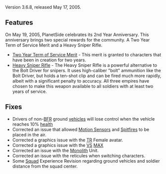 Version 3.6.8, released May 17, 2005.

## Features

On May 19, 2005, PlanetSide celebrates its 2nd Year Anniversary. This
anniversary brings two special rewards for the community. A Two Year Term of
Service Merit and a Heavy Sniper Rifle.

- [Two Year Term of Service Merit](../merits/Term_of_Service.md) - This merit is
  granted to characters that have been in creation for two years.
- [Heavy Sniper Rifle](../weapons/Heavy_Scout_Rifle.md) - The Heavy Sniper Rifle
  is a powerful alternative to the Bolt Driver for snipers. It uses high-caliber
  "bolt" ammunition like the Bolt Driver, but holds a ten-shot clip and can be
  fired much more rapidly, albeit with a significant penalty to accuracy. All
  three empires have chosen to make this weapon available to all soldiers with
  at least two years of service.

## Fixes

- Drivers of non-[BFR](../vehicles/BattleFrame_Robotics.md) ground
  [vehicles](../vehicles/Vehicle.md) will lose control when the vehicle reaches
  10% [health](../terminology/Health.md)
- Corrected an issue that allowed [Motion Sensors](../weapons/Adaptive_Construction_Engine.md#motion-sensor-alarm) and
  [Spitfires](../weapons/Adaptive_Construction_Engine.md#spitfire-turret) to be placed in the air.
- Corrected a graphics issue with the [TR](../etc/Terran_Republic.md) Female
  avatar.
- Corrected a graphics issue with the [VS](../etc/Vanu_Sovereignty.md)
  [MAX](../items/Mechanized_Assault_Exo-Suit.md)
- Corrected an issue with the [Monolith](../items/Monolith.md) Unit.
- Corrected an issue with the reticules when switching characters.
- Some [Squad](../terminology/Squad.md) Experience Revision regarding ground
  vehicles and soldier distance from the squad center.

<!--[category:Patches](category:Patches.md)-->
